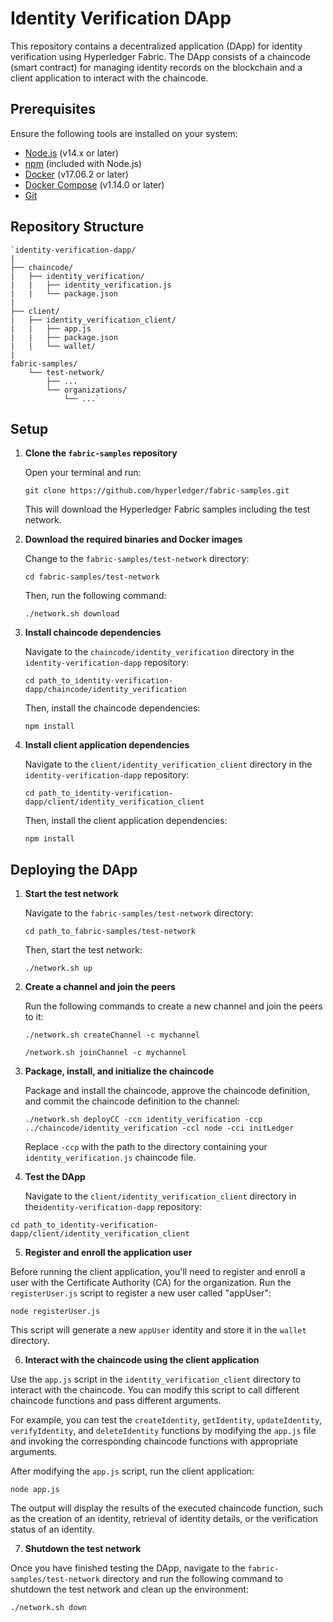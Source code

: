 # Identity Verification DApp

This repository contains a decentralized application (DApp) for identity verification using Hyperledger Fabric. The DApp consists of a chaincode (smart contract) for managing identity records on the blockchain and a client application to interact with the chaincode.

## Prerequisites

Ensure the following tools are installed on your system:

-   [Node.js](https://nodejs.org/en/download/) (v14.x or later)
-   [npm](https://www.npmjs.com/get-npm) (included with Node.js)
-   [Docker](https://www.docker.com/products/docker-desktop) (v17.06.2 or later)
-   [Docker Compose](https://docs.docker.com/compose/install/) (v1.14.0 or later)
-   [Git](https://git-scm.com/downloads)

## Repository Structure


    `identity-verification-dapp/
    |
    ├── chaincode/
    |   ├── identity_verification/
    |   |   ├── identity_verification.js
    |   |   └── package.json
    |
    ├── client/
    |   ├── identity_verification_client/
    |   |   ├── app.js
    |   |   ├── package.json
    |   |   └── wallet/
    |
    fabric-samples/
        └── test-network/
            ├── ...
            └── organizations/
                └── ...`

 

## Setup

1.  **Clone the `fabric-samples` repository**
    
    Open your terminal and run:
    
    `git clone https://github.com/hyperledger/fabric-samples.git` 
    
    This will download the Hyperledger Fabric samples including the test network.
    
2.  **Download the required binaries and Docker images**
    
    Change to the `fabric-samples/test-network` directory:
    
    `cd fabric-samples/test-network` 
    
    Then, run the following command:
    
    `./network.sh download` 
    
3.  **Install chaincode dependencies**
    
    Navigate to the `chaincode/identity_verification` directory in the `identity-verification-dapp` repository:
    
    `cd path_to_identity-verification-dapp/chaincode/identity_verification` 
    
    Then, install the chaincode dependencies:
    
    `npm install` 
    
4.  **Install client application dependencies**
    
    Navigate to the `client/identity_verification_client` directory in the `identity-verification-dapp` repository:
    
    `cd path_to_identity-verification-dapp/client/identity_verification_client` 
    
    Then, install the client application dependencies:
    
    `npm install` 
    

## Deploying the DApp

1.  **Start the test network**
    
    Navigate to the `fabric-samples/test-network` directory:
    
    `cd path_to_fabric-samples/test-network` 
    
    Then, start the test network:
    
    `./network.sh up` 
    
2.  **Create a channel and join the peers**
    
    Run the following commands to create a new channel and join the peers to it:
    
    `./network.sh createChannel -c mychannel`

    `/network.sh joinChannel -c mychannel` 
    
3.  **Package, install, and initialize the chaincode**
    
    Package and install the chaincode, approve the chaincode definition, and commit the chaincode definition to the channel:
    
    `./network.sh deployCC -ccn identity_verification -ccp ../chaincode/identity_verification -ccl node -cci initLedger` 
    
    Replace `-ccp` with the path to the directory containing your `identity_verification.js` chaincode file.
    
4.  **Test the DApp**
    
    Navigate to the `client/identity_verification_client` directory in the`identity-verification-dapp` repository:

`cd path_to_identity-verification-dapp/client/identity_verification_client` 

5.  **Register and enroll the application user**

Before running the client application, you'll need to register and enroll a user with the Certificate Authority (CA) for the organization. Run the `registerUser.js` script to register a new user called "appUser":

`node registerUser.js` 

This script will generate a new `appUser` identity and store it in the `wallet` directory.

6.  **Interact with the chaincode using the client application**

Use the `app.js` script in the `identity_verification_client` directory to interact with the chaincode. You can modify this script to call different chaincode functions and pass different arguments.

For example, you can test the `createIdentity`, `getIdentity`, `updateIdentity`, `verifyIdentity`, and `deleteIdentity` functions by modifying the `app.js` file and invoking the corresponding chaincode functions with appropriate arguments.

After modifying the `app.js` script, run the client application:

`node app.js` 

The output will display the results of the executed chaincode function, such as the creation of an identity, retrieval of identity details, or the verification status of an identity.

7.  **Shutdown the test network**

Once you have finished testing the DApp, navigate to the `fabric-samples/test-network` directory and run the following command to shutdown the test network and clean up the environment:

`./network.sh down`